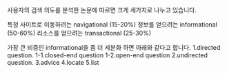 

사용자의 검색 의도를 분석한 논문에 따르면 크게 세가지로 나누고 있습니다.


특정 사이트로 이동하려는 navigational (15-20%)
정보를 얻으려는 informational (50-60%)
리소스를 얻으려는 transactional (25-30%)


가장 큰 비중인 informational을 좀 더 세분화 하면 아래와 같다고 합니다.
1.directed question.
1-1.closed-end question
1-2.open-end question
2.undirected question.
3.advice
4.locate
5.list
